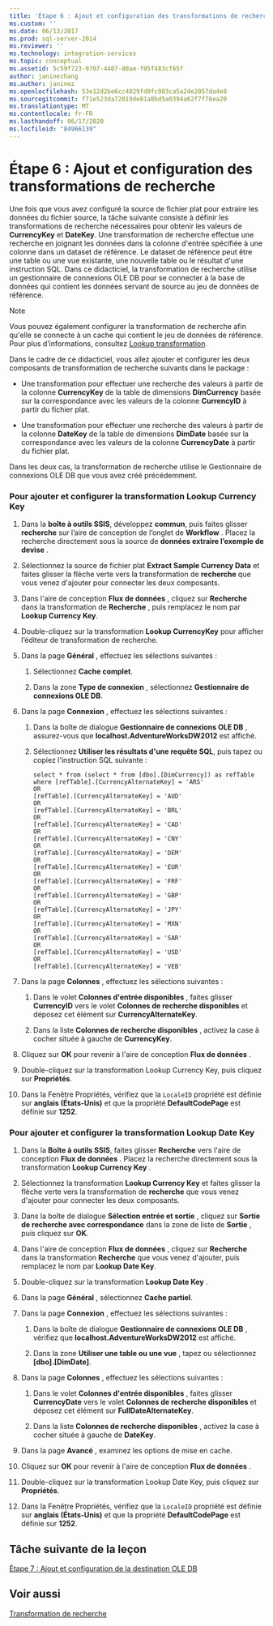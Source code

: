 ```yaml
---
title: 'Étape 6 : Ajout et configuration des transformations de recherche | Microsoft Docs'
ms.custom: ''
ms.date: 06/13/2017
ms.prod: sql-server-2014
ms.reviewer: ''
ms.technology: integration-services
ms.topic: conceptual
ms.assetid: 5c59f723-9707-4407-80ae-f05f483cf65f
author: janinezhang
ms.author: janinez
ms.openlocfilehash: 53e12d2be6cc4829fd9fc983ca5a24e2057da4e8
ms.sourcegitcommit: f71e523da72019de81a8bd5a0394a62f7f76ea20
ms.translationtype: MT
ms.contentlocale: fr-FR
ms.lasthandoff: 06/17/2020
ms.locfileid: "84966139"
---
```

# <a name="step-6-adding-and-configuring-the-lookup-transformations"></a>Étape 6 : Ajout et configuration des transformations de recherche
  Une fois que vous avez configuré la source de fichier plat pour extraire les données du fichier source, la tâche suivante consiste à définir les transformations de recherche nécessaires pour obtenir les valeurs de **CurrencyKey** et **DateKey**. Une transformation de recherche effectue une recherche en joignant les données dans la colonne d'entrée spécifiée à une colonne dans un dataset de référence. Le dataset de référence peut être une table ou une vue existante, une nouvelle table ou le résultat d'une instruction SQL. Dans ce didacticiel, la transformation de recherche utilise un gestionnaire de connexions OLE DB pour se connecter à la base de données qui contient les données servant de source au jeu de données de référence.  
  
> [!NOTE]  
>  Vous pouvez également configurer la transformation de recherche afin qu'elle se connecte à un cache qui contient le jeu de données de référence. Pour plus d’informations, consultez [Lookup transformation](data-flow/transformations/lookup-transformation.md).  
  
 Dans le cadre de ce didacticiel, vous allez ajouter et configurer les deux composants de transformation de recherche suivants dans le package :  
  
-   Une transformation pour effectuer une recherche des valeurs à partir de la colonne **CurrencyKey** de la table de dimensions **DimCurrency** basée sur la correspondance avec les valeurs de la colonne **CurrencyID** à partir du fichier plat.  
  
-   Une transformation pour effectuer une recherche des valeurs à partir de la colonne **DateKey** de la table de dimensions **DimDate** basée sur la correspondance avec les valeurs de la colonne **CurrencyDate** à partir du fichier plat.  
  
 Dans les deux cas, la transformation de recherche utilise le Gestionnaire de connexions OLE DB que vous avez créé précédemment.  
  
### <a name="to-add-and-configure-the-lookup-currency-key-transformation"></a>Pour ajouter et configurer la transformation Lookup Currency Key  
  
1.  Dans la **boîte à outils SSIS**, développez **commun**, puis faites glisser **recherche** sur l’aire de conception de l’onglet de **Workflow** . Placez la recherche directement sous la source de **données extraire l’exemple de devise** .  
  
2.  Sélectionnez la source de fichier plat **Extract Sample Currency Data** et faites glisser la flèche verte vers la transformation de **recherche** que vous venez d'ajouter pour connecter les deux composants.  
  
3.  Dans l'aire de conception **Flux de données** , cliquez sur **Recherche** dans la transformation de **Recherche** , puis remplacez le nom par **Lookup Currency Key**.  
  
4.  Double-cliquez sur la transformation **Lookup CurrencyKey** pour afficher l’éditeur de transformation de recherche.  
  
5.  Dans la page **Général** , effectuez les sélections suivantes :  
  
    1.  Sélectionnez **Cache complet**.  
  
    2.  Dans la zone **Type de connexion** , sélectionnez **Gestionnaire de connexions OLE DB**.  
  
6.  Dans la page **Connexion** , effectuez les sélections suivantes :  
  
    1.  Dans la boîte de dialogue **Gestionnaire de connexions OLE DB** , assurez-vous que **localhost.AdventureWorksDW2012** est affiché.  
  
    2.  Sélectionnez **Utiliser les résultats d'une requête SQL**, puis tapez ou copiez l'instruction SQL suivante :  
  
        ```  
        select * from (select * from [dbo].[DimCurrency]) as refTable  
        where [refTable].[CurrencyAlternateKey] = 'ARS'  
        OR  
        [refTable].[CurrencyAlternateKey] = 'AUD'  
        OR  
        [refTable].[CurrencyAlternateKey] = 'BRL'  
        OR  
        [refTable].[CurrencyAlternateKey] = 'CAD'  
        OR  
        [refTable].[CurrencyAlternateKey] = 'CNY'  
        OR  
        [refTable].[CurrencyAlternateKey] = 'DEM'  
        OR  
        [refTable].[CurrencyAlternateKey] = 'EUR'  
        OR  
        [refTable].[CurrencyAlternateKey] = 'FRF'  
        OR  
        [refTable].[CurrencyAlternateKey] = 'GBP'  
        OR  
        [refTable].[CurrencyAlternateKey] = 'JPY'  
        OR  
        [refTable].[CurrencyAlternateKey] = 'MXN'  
        OR  
        [refTable].[CurrencyAlternateKey] = 'SAR'  
        OR  
        [refTable].[CurrencyAlternateKey] = 'USD'  
        OR  
        [refTable].[CurrencyAlternateKey] = 'VEB'  
        ```  
  
7.  Dans la page **Colonnes** , effectuez les sélections suivantes :  
  
    1.  Dans le volet **Colonnes d'entrée disponibles** , faites glisser **CurrencyID** vers le volet **Colonnes de recherche disponibles** et déposez cet élément sur **CurrencyAlternateKey**.  
  
    2.  Dans la liste **Colonnes de recherche disponibles** , activez la case à cocher située à gauche de **CurrencyKey**.  
  
8.  Cliquez sur **OK** pour revenir à l'aire de conception **Flux de données** .  
  
9. Double-cliquez sur la transformation Lookup Currency Key, puis cliquez sur **Propriétés**.  
  
10. Dans la Fenêtre Propriétés, vérifiez que la `LocaleID` propriété est définie sur **anglais (États-Unis)** et que la propriété **DefaultCodePage** est définie sur **1252**.  
  
### <a name="to-add-and-configure-the--lookup-datekey-transformation"></a>Pour ajouter et configurer la transformation Lookup Date Key  
  
1.  Dans la **Boîte à outils SSIS**, faites glisser **Recherche** vers l'aire de conception **Flux de données** . Placez la recherche directement sous la transformation **Lookup Currency Key** .  
  
2.  Sélectionnez la transformation **Lookup Currency Key** et faites glisser la flèche verte vers la transformation de **recherche** que vous venez d'ajouter pour connecter les deux composants.  
  
3.  Dans la boîte de dialogue **Sélection entrée et sortie** , cliquez sur **Sortie de recherche avec correspondance** dans la zone de liste de **Sortie** , puis cliquez sur **OK**.  
  
4.  Dans l'aire de conception **Flux de données** , cliquez sur **Recherche** dans la transformation **Recherche** que vous venez d'ajouter, puis remplacez le nom par **Lookup Date Key**.  
  
5.  Double-cliquez sur la transformation **Lookup Date Key** .  
  
6.  Dans la page **Général** , sélectionnez **Cache partiel**.  
  
7.  Dans la page **Connexion** , effectuez les sélections suivantes :  
  
    1.  Dans la boîte de dialogue **Gestionnaire de connexions OLE DB** , vérifiez que **localhost.AdventureWorksDW2012** est affiché.  
  
    2.  Dans la zone **Utiliser une table ou une vue** , tapez ou sélectionnez **[dbo].[DimDate]**.  
  
8.  Dans la page **Colonnes** , effectuez les sélections suivantes :  
  
    1.  Dans le volet **Colonnes d'entrée disponibles** , faites glisser **CurrencyDate** vers le volet **Colonnes de recherche disponibles** et déposez cet élément sur **FullDateAlternateKey**.  
  
    2.  Dans la liste **Colonnes de recherche disponibles** , activez la case à cocher située à gauche de **DateKey**.  
  
9. Dans la page **Avancé** , examinez les options de mise en cache.  
  
10. Cliquez sur **OK** pour revenir à l'aire de conception **Flux de données** .  
  
11. Double-cliquez sur la transformation Lookup Date Key, puis cliquez sur **Propriétés**.  
  
12. Dans la Fenêtre Propriétés, vérifiez que la `LocaleID` propriété est définie sur **anglais (États-Unis)** et que la propriété **DefaultCodePage** est définie sur **1252**.  
  
## <a name="next-task-in-lesson"></a>Tâche suivante de la leçon  
 [Étape 7 : Ajout et configuration de la destination OLE DB](lesson-1-7-adding-and-configuring-the-ole-db-destination.md)  
  
## <a name="see-also"></a>Voir aussi  
 [Transformation de recherche](data-flow/transformations/lookup-transformation.md)  
  
  
